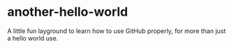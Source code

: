 # another-hello-world
A little fun layground to learn how to use GitHub properly, for more than just a hello world use.
